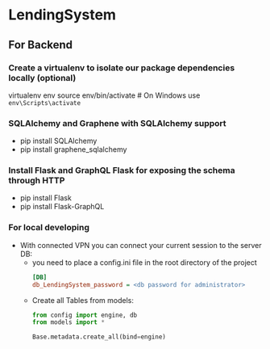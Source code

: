 # LendingSystem

## For Backend
### Create a virtualenv to isolate our package dependencies locally (optional)
virtualenv env
source env/bin/activate  # On Windows use `env\Scripts\activate`

### SQLAlchemy and Graphene with SQLAlchemy support
- pip install SQLAlchemy
- pip install graphene_sqlalchemy

### Install Flask and GraphQL Flask for exposing the schema through HTTP
- pip install Flask
- pip install Flask-GraphQL

### For local developing
- With connected VPN you can connect your current session to the server DB:
  - you need to place a config.ini file in the root directory of the project
    ```ini
    [DB]
    db_LendingSystem_password = <db password for administrator>
    ```
  - Create all Tables from models:
    ```python
    from config import engine, db
    from models import *

    Base.metadata.create_all(bind=engine)
   ``` 